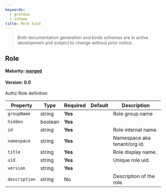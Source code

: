 ```yaml
---
keywords:
  - grafana
  - schema
title: Role kind
---
```

> Both documentation generation and kinds schemas are in active development and subject to change without prior notice.

## Role

#### Maturity: [merged](../../../maturity/#merged)
#### Version: 0.0

Authz Role definition

| Property      | Type    | Required | Default | Description                  |
|---------------|---------|----------|---------|------------------------------|
| `groupName`   | string  | **Yes**  |         | Role group name              |
| `hidden`      | boolean | **Yes**  |         |                              |
| `id`          | string  | **Yes**  |         | Role internal name.          |
| `namespace`   | string  | **Yes**  |         | Namespace aka tenant/org id. |
| `title`       | string  | **Yes**  |         | Role display name.           |
| `uid`         | string  | **Yes**  |         | Unique role uid.             |
| `version`     | string  | **Yes**  |         |                              |
| `description` | string  | No       |         | Description of the role.     |


